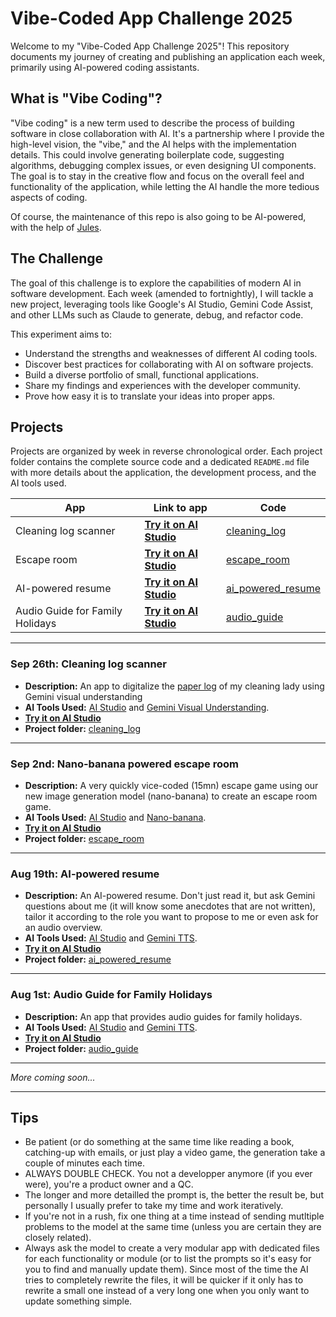 # Vibe-Coded App Challenge 2025

Welcome to my "Vibe-Coded App Challenge 2025"! This repository documents my journey of creating and publishing an application each week, primarily using AI-powered coding assistants.

## What is "Vibe Coding"?

"Vibe coding" is a new term used to describe the process of building software in close collaboration with AI. It's a partnership where I provide the high-level vision, the "vibe," and the AI helps with the implementation details. This could involve generating boilerplate code, suggesting algorithms, debugging complex issues, or even designing UI components. The goal is to stay in the creative flow and focus on the overall feel and functionality of the application, while letting the AI handle the more tedious aspects of coding.

Of course, the maintenance of this repo is also going to be AI-powered, with the help of [Jules](https://jules.google.com).

## The Challenge

The goal of this challenge is to explore the capabilities of modern AI in software development. Each week (amended to fortnightly), I will tackle a new project, leveraging tools like Google's AI Studio, Gemini Code Assist, and other LLMs such as Claude to generate, debug, and refactor code.

This experiment aims to:

*   Understand the strengths and weaknesses of different AI coding tools.
*   Discover best practices for collaborating with AI on software projects.
*   Build a diverse portfolio of small, functional applications.
*   Share my findings and experiences with the developer community.
*   Prove how easy it is to translate your ideas into proper apps.

## Projects

Projects are organized by week in reverse chronological order. Each project folder contains the complete source code and a dedicated `README.md` file with more details about the application, the development process, and the AI tools used.

| App | Link to app | Code |
| --- | ----------- | ---- |
| Cleaning log scanner | **[Try it on AI Studio](https://ai.studio/apps/drive/1FH1F_qoepoiRB7AjUPtqcSIjx1ldU-F_?fullscreenApplet=true)** | [cleaning_log](./cleaning_log/) |
| Escape room | **[Try it on AI Studio](https://aistudio.google.com/apps/drive/1ZifLzSuOqzg3Ita9CC7kmRweauVanCy7?fullscreenApplet=true)** | [escape_room](./escape_room/) |
| AI-powered resume | **[Try it on AI Studio](https://aistudio.google.com/apps/drive/1VRVKZ8qFAG6Rgc1np3u8g5eBgbmI9094?fullscreenApplet=true)** | [ai_powered_resume](./ai_powered_resume/) |
| Audio Guide for Family Holidays | **[Try it on AI Studio](https://aistudio.google.com/apps/drive/1SgDNQ_mHx_k2KOJm1vIrIX8nIVwS3btT?fullscreenApplet=true)** | [audio_guide](./audio_guide/) |

---
### Sep 26th: Cleaning log scanner

*   **Description:** An app to digitalize the [paper log](./cleaning_log/example/todo_menage.jpg) of my cleaning lady using Gemini  visual understanding
*   **AI Tools Used:** [AI Studio](https://ai.studio/apps) and [Gemini Visual Understanding](https://ai.google.dev/gemini-api/docs/image-understanding).
*   **[Try it on AI Studio](https://ai.studio/apps/drive/1FH1F_qoepoiRB7AjUPtqcSIjx1ldU-F_?fullscreenApplet=true)**
*   **Project folder:** [cleaning_log](./cleaning_log/)

---
### Sep 2nd: Nano-banana powered escape room

*   **Description:** A very quickly vice-coded (15mn) escape game using our new image generation model (nano-banana) to create an escape room game.
*   **AI Tools Used:** [AI Studio](https://ai.studio/apps) and [Nano-banana](https://ai.google.dev/gemini-api/docs/image-generation).
*   **[Try it on AI Studio](https://aistudio.google.com/apps/drive/1ZifLzSuOqzg3Ita9CC7kmRweauVanCy7?fullscreenApplet=true)**
*   **Project folder:** [escape_room](./escape_room/)
---

### Aug 19th: AI-powered resume

*   **Description:** An AI-powered resume. Don't just read it, but ask Gemini questions about me (it will know some anecdotes that are not written), tailor it according to the role you want to propose to me or even ask for an audio overview.
*   **AI Tools Used:** [AI Studio](https://ai.studio/apps) and [Gemini TTS](https://deepmind.google/models/gemini/).
*   **[Try it on AI Studio](https://aistudio.google.com/apps/drive/1VRVKZ8qFAG6Rgc1np3u8g5eBgbmI9094?fullscreenApplet=true)**
*   **Project folder:** [ai_powered_resume](./ai_powered_resume/)
---

### Aug 1st: Audio Guide for Family Holidays

*   **Description:** An app that provides audio guides for family holidays.
*   **AI Tools Used:** [AI Studio](https://ai.studio/apps) and [Gemini TTS](https://deepmind.google/models/gemini/).
*   **[Try it on AI Studio](https://aistudio.google.com/apps/drive/1SgDNQ_mHx_k2KOJm1vIrIX8nIVwS3btT?fullscreenApplet=true)**
*   **Project folder:** [audio_guide](./audio_guide/)

---

*More coming soon...*

---

## Tips

* Be patient (or do something at the same time like reading a book, catching-up with emails, or just play a video game, the generation take a couple of minutes each time.
* ALWAYS DOUBLE CHECK. You not a developper anymore (if you ever were), you're a product owner and a QC.
* The longer and more detailled the prompt is, the better the result be, but personally I usually prefer to take my time and work iteratively.
* If you're not in a rush, fix one thing at a time instead of sending mutltiple problems to the model at the same time (unless you are certain they are closely related).
* Always ask the model to create a very modular app with dedicated files for each functionality or module (or to list the prompts so it's easy for you to find and manually update them). Since most of the time the AI tries to completely rewrite the files, it will be quicker if it only has to rewrite a small one instead of a very long one when you only want to update something simple.
